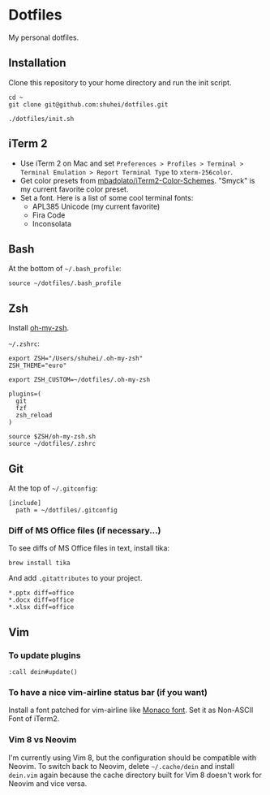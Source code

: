 # Dotfiles

My personal dotfiles.

## Installation

Clone this repository to your home directory and run the init script.

```shell
cd ~
git clone git@github.com:shuhei/dotfiles.git

./dotfiles/init.sh
```

## iTerm 2

- Use iTerm 2 on Mac and set `Preferences > Profiles > Terminal > Terminal Emulation > Report Terminal Type` to `xterm-256color`.
- Get color presets from [mbadolato/iTerm2-Color-Schemes](https://github.com/mbadolato/iTerm2-Color-Schemes). "Smyck" is my current favorite color preset.
- Set a font. Here is a list of some cool terminal fonts:
  - APL385 Unicode (my current favorite)
  - Fira Code
  - Inconsolata

## Bash

At the bottom of `~/.bash_profile`:

```shell
source ~/dotfiles/.bash_profile
```

## Zsh

Install [oh-my-zsh](https://github.com/ohmyzsh/ohmyzsh).

`~/.zshrc`:

```shell
export ZSH="/Users/shuhei/.oh-my-zsh"
ZSH_THEME="euro"

export ZSH_CUSTOM=~/dotfiles/.oh-my-zsh

plugins=(
  git
  fzf
  zsh_reload
)

source $ZSH/oh-my-zsh.sh
source ~/dotfiles/.zshrc
```

## Git

At the top of `~/.gitconfig`:

```
[include]
  path = ~/dotfiles/.gitconfig
```

### Diff of MS Office files (if necessary...)

To see diffs of MS Office files in text, install tika:

```shell
brew install tika
```

And add `.gitattributes` to your project.

```
*.pptx diff=office
*.docx diff=office
*.xlsx diff=office
```

## Vim

### To update plugins

```
:call dein#update()
```

### To have a nice vim-airline status bar (if you want)

Install a font patched for vim-airline like [Monaco font](https://gist.github.com/baopham/1838072). Set it as Non-ASCII Font of iTerm2.

### Vim 8 vs Neovim

I'm currently using Vim 8, but the configuration should be compatible with Neovim. To switch back to Neovim, delete `~/.cache/dein` and install `dein.vim` again because the cache directory built for Vim 8 doesn't work for Neovim and vice versa.
